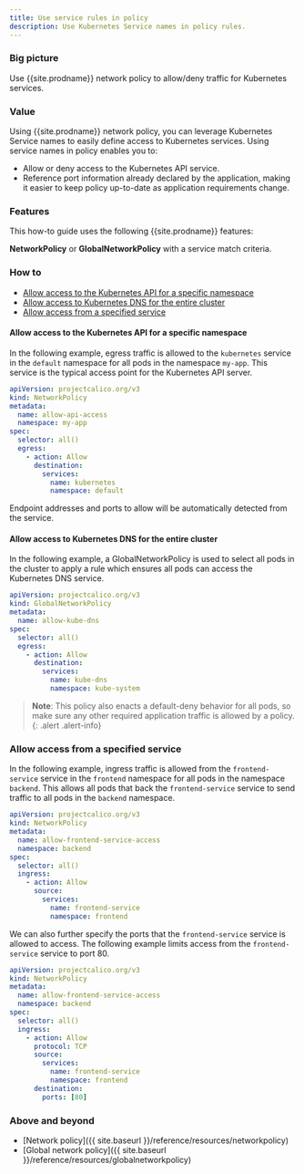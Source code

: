 ```yaml
---
title: Use service rules in policy
description: Use Kubernetes Service names in policy rules.
---
```


### Big picture

Use {{site.prodname}} network policy to allow/deny traffic for Kubernetes services.

### Value

Using {{site.prodname}} network policy, you can leverage Kubernetes Service names to easily define access to Kubernetes services. Using service names in policy enables you to:

- Allow or deny access to the Kubernetes API service.
- Reference port information already declared by the application, making it easier to keep policy up-to-date as application requirements change.

### Features

This how-to guide uses the following {{site.prodname}} features:

**NetworkPolicy** or **GlobalNetworkPolicy** with a service match criteria.

### How to

- [Allow access to the Kubernetes API for a specific namespace](#allow-access-to-the-kubernetes-api-for-a-specific-namespace)
- [Allow access to Kubernetes DNS for the entire cluster](#allow-access-to-kubernetes-dns-for-the-entire-cluster)
- [Allow access from a specified service](#allow-access-from-a-specified-service)

#### Allow access to the Kubernetes API for a specific namespace

In the following example, egress traffic is allowed to the `kubernetes` service in the `default` namespace for all pods in the namespace `my-app`. This service is the typical 
access point for the Kubernetes API server.

```yaml
apiVersion: projectcalico.org/v3
kind: NetworkPolicy
metadata:
  name: allow-api-access
  namespace: my-app
spec:
  selector: all()
  egress:
    - action: Allow
      destination:
        services:
          name: kubernetes
          namespace: default
```

Endpoint addresses and ports to allow will be automatically detected from the service.

#### Allow access to Kubernetes DNS for the entire cluster

In the following example, a GlobalNetworkPolicy is used to select all pods in the cluster to apply a rule which ensures 
all pods can access the Kubernetes DNS service.

```yaml
apiVersion: projectcalico.org/v3
kind: GlobalNetworkPolicy
metadata:
  name: allow-kube-dns
spec:
  selector: all()
  egress:
    - action: Allow
      destination:
        services:
          name: kube-dns
          namespace: kube-system
```

> **Note**: This policy also enacts a default-deny behavior for all pods, so make sure any other required application traffic is allowed by a policy.
{: .alert .alert-info}

### Allow access from a specified service

In the following example, ingress traffic is allowed from the `frontend-service` service in the `frontend` namespace for all pods in the namespace `backend`.
This allows all pods that back the `frontend-service` service to send traffic to all pods in the `backend` namespace.

```yaml
apiVersion: projectcalico.org/v3
kind: NetworkPolicy
metadata:
  name: allow-frontend-service-access
  namespace: backend
spec:
  selector: all()
  ingress:
    - action: Allow
      source:
        services:
          name: frontend-service
          namespace: frontend
```

We can also further specify the ports that the `frontend-service` service is allowed to access. The following example limits access from the `frontend-service`
service to port 80.

```yaml
apiVersion: projectcalico.org/v3
kind: NetworkPolicy
metadata:
  name: allow-frontend-service-access
  namespace: backend
spec:
  selector: all()
  ingress:
    - action: Allow
      protocol: TCP
      source:
        services:
          name: frontend-service
          namespace: frontend
      destination:
        ports: [80]
```

### Above and beyond

- [Network policy]({{ site.baseurl }}/reference/resources/networkpolicy)
- [Global network policy]({{ site.baseurl }}/reference/resources/globalnetworkpolicy)
